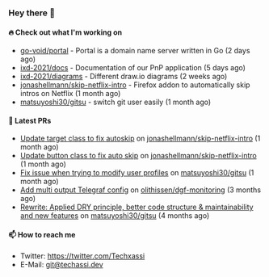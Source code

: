 ### Hey there 👋

#### 🔥 Check out what I'm working on


- [go-void/portal](https://github.com/go-void/portal) - Portal is a domain name server written in Go (2 days ago)
- [ixd-2021/docs](https://github.com/ixd-2021/docs) - Documentation of our PnP application (5 days ago)
- [ixd-2021/diagrams](https://github.com/ixd-2021/diagrams) - Different draw.io diagrams (2 weeks ago)
- [jonashellmann/skip-netflix-intro](https://github.com/jonashellmann/skip-netflix-intro) - Firefox addon to automatically skip intros on Netflix (1 month ago)
- [matsuyoshi30/gitsu](https://github.com/matsuyoshi30/gitsu) - switch git user easily (1 month ago)

#### 🧪 Latest PRs


- [Update target class to fix autoskip](https://github.com/jonashellmann/skip-netflix-intro/pull/2) on [jonashellmann/skip-netflix-intro](https://github.com/jonashellmann/skip-netflix-intro) (1 month ago)
- [Update button class to fix auto skip](https://github.com/jonashellmann/skip-netflix-intro/pull/1) on [jonashellmann/skip-netflix-intro](https://github.com/jonashellmann/skip-netflix-intro) (1 month ago)
- [Fix issue when trying to modify user profiles](https://github.com/matsuyoshi30/gitsu/pull/20) on [matsuyoshi30/gitsu](https://github.com/matsuyoshi30/gitsu) (1 month ago)
- [Add multi output Telegraf config](https://github.com/olithissen/dgf-monitoring/pull/2) on [olithissen/dgf-monitoring](https://github.com/olithissen/dgf-monitoring) (3 months ago)
- [Rewrite: Applied DRY principle, better code structure &amp; maintainability and new features](https://github.com/matsuyoshi30/gitsu/pull/16) on [matsuyoshi30/gitsu](https://github.com/matsuyoshi30/gitsu) (4 months ago)

#### 📫 How to reach me

- Twitter: https://twitter.com/Techxassi
- E-Mail: git@techassi.dev
